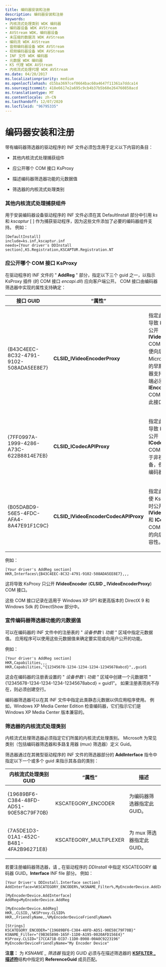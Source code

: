 ```yaml
---
title: 编码器安装和注册
description: 编码器安装和注册
keywords:
- 内核流式处理类别 WDK 编码器
- 编码器设备 WDK AVStream
- AVStream WDK，编码器设备
- 未压缩的数据流 WDK AVStream
- 编码流 WDK AVStream
- 音频编码器设备 WDK AVStream
- 视频编码器设备 WDK AVStream
- INF 文件 WDK 编码器
- 元数据 WDK 编码器
- KS 代理 WDK AVStream
- 内核流式处理代理 WDK AVStream
ms.date: 04/20/2017
ms.localizationpriority: medium
ms.openlocfilehash: d15ba3697cef0664bac60a4647f11361a7ddca14
ms.sourcegitcommit: 418e6617e2a695c9cb4b37b5b60e264760858acd
ms.translationtype: MT
ms.contentlocale: zh-CN
ms.lasthandoff: 12/07/2020
ms.locfileid: "96795335"
---
```

# <a name="encoder-installation-and-registration"></a>编码器安装和注册


带有编码器筛选器的驱动程序的 INF 文件必须包含用于定义以下内容的条目：

-   其他内核流式处理捕获组件

-   应公开哪个 COM 接口 KsProxy

-   描述编码器筛选器功能的元数据值

-   筛选器的内核流式处理类别

### <a name="additional-kernel-streaming-capture-components"></a>**其他内核流式处理捕获组件**

用于安装编码器设备驱动程序的 INF 文件必须在其 DefaultInstall 部分中引用 *ks* 和 *kscaptur* \[ \] 作为捕获驱动程序，因为这些文件添加了必要的编码器组件支持。 例如：

```INF
[DefaultInstall]
include=ks.inf,kscaptur.inf
needs=[Your driver's DDInstall section],KS.Registration,KSCAPTUR.Registration.NT
```

### <a name="which-com-interface-ksproxy-should-expose"></a>**应公开哪个 COM 接口 KsProxy**

在驱动程序的 INF 文件的 " **AddReg** " 部分，指定以下三个 guid 之一，以指示 KsProxy 插件 (的 COM 接口 *encapi.dll*) 应向客户端公开。 COM 接口由编码器筛选器中实现的属性支持确定：

<table>
<colgroup>
<col width="33%" />
<col width="33%" />
<col width="33%" />
</colgroup>
<thead>
<tr class="header">
<th>接口 GUID</th>
<th>“属性”</th>
<th>描述</th>
</tr>
</thead>
<tbody>
<tr class="odd">
<td><p>{B43C4EEC-8C32-4791-9102-508ADA5EE8E7}</p></td>
<td><p><strong>CLSID_IVideoEncoderProxy</strong></p></td>
<td><p>指定此 GUID 会导致 KsProxy 公开 <strong>IVideoEncoder</strong> COM 接口 (以便向后兼容由 Microsoft) 提供的早期版本编码器支持。 客户端必须从 <strong>IEncoderAPI</strong> COM 接口派生此接口。</p></td>
</tr>
<tr class="even">
<td><p>{7FF0997A-1999-4286-A73C-622B8814E7EB}</p></td>
<td><p><strong>CLSID_ICodecAPIProxy</strong></p></td>
<td><p>指定此 GUID 可导致 KsProxy 公开 <strong>ICodecAPI</strong> COM 接口 (用于非视频编码设备，例如仅音频编码器) 。</p></td>
</tr>
<tr class="odd">
<td><p>{B05DABD9-56E5-4FDC-AFA4-8A47E91F1C9C}</p></td>
<td><p><strong>CLSID_IVideoEncoderCodecAPIProxy</strong></p></td>
<td><p>指定此 GUID 可使 KsProxy 同时公开 <strong>IVideoEncoder</strong> 和 <strong>ICodecAPI</strong> COM 接口 (以) 的向后和向前兼容性。</p></td>
</tr>
</tbody>
</table>

 

例如：

```INF
[Your driver's AddReg section]
HKR,Interfaces\{B43C4EEC-8C32-4791-9102-508ADA5EE8E7},,,
```

这将导致 KsProxy 只公开 **IVideoEncoder** (**CLSID \_ IVideoEncoderProxy**) COM 接口。

这些 COM 接口记录在适用于 Windows XP SP1 和更高版本的 DirectX 9 和 Windows Sdk 的 DirectShow 部分中。

### <a name="metadata-values-that-advertise-the-encoder-filters-capabilities"></a><a href="" id="metadata-values-that-advertise-the-encoder-filter-s-capabilities"></a>**宣传编码器筛选器功能的元数据值**

可以在编码器的 INF 文件中的注册表的 " *设备参数 \\ 功能* " 区域中指定元数据值。 应用程序可以使用这些元数据值来确定要实现或向用户公开的功能。

例如：

```INF
[Your driver's AddReg section]
HKR,Capabilities,,,
HKR,Capabilities,"{12345678-1234-1234-1234-12345678abcd}",,guid1
```

这会在编码器的注册表设置的 " *设备参数 \\ 功能* " 区域中创建一个元数据项 "{12345678-1234-1234-1234-12345678abcd} = guid1"。 如果注册表项尚不存在，则必须创建空行。

编码器筛选器可以在其 INF 文件中指定此类静态元数据以供应用程序使用。 例如，Windows XP Media Center Edition 检查编码器，它们指示它们是 Windows XP Media Center 版本兼容的。

### <a name="the-filters-kernel-streaming-category"></a><a href="" id="the-filter-s-kernel-streaming-category"></a>**筛选器的内核流式处理类别**

内核流式处理筛选器必须指定它们所属的内核流式处理类别。 Microsoft 为常见类别（包括编码器筛选器和多路复用器 (mux) 筛选器）定义 Guid。

筛选器通过在其微型驱动程序的 INF 文件的筛选器部分的 **AddInterface** 指令中指定以下一个或多个 guid 来指示其各自的类别：

<table>
<colgroup>
<col width="33%" />
<col width="33%" />
<col width="33%" />
</colgroup>
<thead>
<tr class="header">
<th>内核流式处理类别 GUID</th>
<th>“属性”</th>
<th>描述</th>
</tr>
</thead>
<tbody>
<tr class="odd">
<td><p>{19689BF6-C384-48FD-AD51-90E58C79F70B}</p></td>
<td><p>KSCATEGORY_ENCODER</p></td>
<td><p>为编码器筛选器指定此 GUID。</p></td>
</tr>
<tr class="even">
<td><p>{7A5DE1D3-01A1-452C-B481-4FA2B96271E8}</p></td>
<td><p>KSCATEGORY_MULTIPLEXER</p></td>
<td><p>为 mux 筛选器指定此 GUID。</p></td>
</tr>
</tbody>
</table>

 

若要注册编码器筛选器，请 \_ 在驱动程序的 *DDInstall* 中指定 KSCATEGORY 编码器 GUID。**Interface** INF file 部分。 例如：

```INF
[Your Driver's DDInstall.Interface section]
AddInterface=%KSCATEGORY_ENCODER%,%KSNAME_Filter%,MyEncoderDevice.AddInterface

[MyEncoderDevice.AddInterface]
AddReg=MyEncoderDevice.AddReg

[MyEncoderDevice.AddReg]
HKR,,CLSID,,%KSProxy.CLSID%
HKR,,FriendlyName,,%MyEncoderDeviceFriendlyName%

[Strings]
KSCATEGORY_ENCODER="{19689BF6-C384-48FD-AD51-90E58C79F70B}"
KSNAME_Filter="{9B365890-165F-11D0-A195-0020AFD156E4}"
KSProxy.CLSID="17CCA71B-ECD7-11D0-B908-00A0C9223196"
MyEncoderDeviceFriendlyName="My Encoder Device"
```

**注意：** 为 *KSNAME \_ 筛选器* 指定的 GUID 必须与在描述筛选器的 [**KSFILTER \_ 描述符**](/windows-hardware/drivers/ddi/ks/ns-ks-_ksfilter_descriptor)结构中指定的 **ReferenceGuid** 成员匹配。

 


